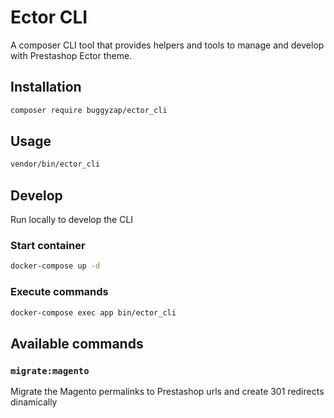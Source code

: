 # Ector CLI

A composer CLI tool that provides helpers and tools to manage and develop with Prestashop Ector theme.

## Installation

```bash
composer require buggyzap/ector_cli
```

## Usage

```bash
vendor/bin/ector_cli
```

## Develop

Run locally to develop the CLI

### Start container

```bash
docker-compose up -d
```

### Execute commands

```bash
docker-compose exec app bin/ector_cli
```

## Available commands

### `migrate:magento`

Migrate the Magento permalinks to Prestashop urls and create 301 redirects dinamically

